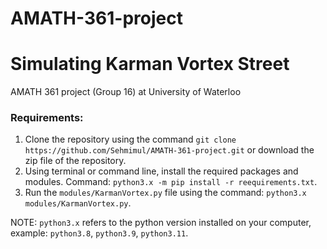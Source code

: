 # AMATH-361-project
# Simulating Karman Vortex Street

AMATH 361 project (Group 16) at University of Waterloo

### Requirements:
1. Clone the repository using the command `git clone https://github.com/Sehmimul/AMATH-361-project.git` or download the zip file of the repository.
2. Using terminal or command line, install the required packages and modules. Command: `python3.x -m pip install -r reequirements.txt`.
3. Run the `modules/KarmanVortex.py` file using the command: `python3.x modules/KarmanVortex.py`.

NOTE: `python3.x` refers to the python version installed on your computer, example: `python3.8`, `python3.9`, `python3.11`.
